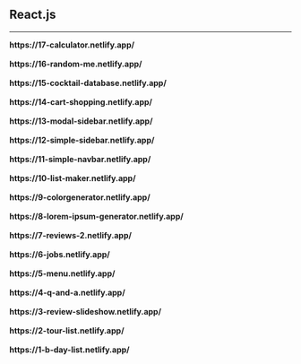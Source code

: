 <h2>React.js</h2>

<hr>
<b>https://17-calculator.netlify.app/<br><br>
https://16-random-me.netlify.app/<br><br>
https://15-cocktail-database.netlify.app/<br><br>
https://14-cart-shopping.netlify.app/<br><br>
https://13-modal-sidebar.netlify.app/<br><br>
https://12-simple-sidebar.netlify.app/<br><br>
https://11-simple-navbar.netlify.app/<br><br>
https://10-list-maker.netlify.app/<br><br>
https://9-colorgenerator.netlify.app/<br><br>
https://8-lorem-ipsum-generator.netlify.app/<br><br>
https://7-reviews-2.netlify.app/<br><br>
https://6-jobs.netlify.app/<br><br>
https://5-menu.netlify.app/<br><br>
https://4-q-and-a.netlify.app/<br><br>
https://3-review-slideshow.netlify.app/<br><br>
https://2-tour-list.netlify.app/<br><br>
https://1-b-day-list.netlify.app/</b>
